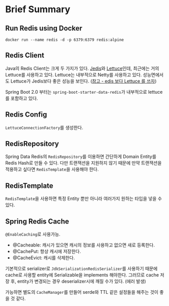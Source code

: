 # Brief Summary

## Run Redis using Docker

```shell
docker run --name redis -d -p 6379:6379 redis:alpine
```

## Redis Client

Java의 Redis Client는 크게 두 가지가 있다.
[Jedis](https://github.com/redis/jedis)와 [Lettuce](https://github.com/lettuce-io/lettuce-core)인데, 최근에는 거의
Lettuce를 사용하고 있다. Lettuce는 내부적으로 Netty를 사용하고 있다. 성능면에서도 Lettuce가 Jedis보다 좋은 성능을
보인다. ([참고 - edis 보다 Lettuce 를 쓰자](https://jojoldu.tistory.com/418))

Spring Boot 2.0 부터는 `spring-boot-starter-data-redis`가 내부적으로 lettuce를 포함하고 있다.

## Redis Config

`LettuceConnectionFactory`를 생성한다.

## RedisRepository

Spring Data Redis의 `RedisRepository`를 이용하면 간단하게 Domain Entity를 Redis Hash로 만들 수 있다. 다만 트랜잭션을 지원하지 않기 때문에 만약
트랜잭션을 적용하고 싶다면 `RedisTemplate`을 사용해야 한다.

## RedisTemplate

`RedisTemplate`을 사용하면 특정 Entity 뿐만 아니라 여러가지 원하는 타입을 넣을 수 있다.

## Spring Redis Cache

`@EnableCaching`로 사용가능.

- @Cacheable: 캐시가 있으면 캐시의 정보를 사용하고 없으면 새로 등록한다.
- @CachePut: 항상 캐시에 저장한다.
- @CacheEvict: 캐시를 삭제한다.

기본적으로 serializer로 `JdkSerializationRedisSerializer`를 사용하기 때문에 cache로 사용할 entity에 Serializable을 implements 해야한다. 그러므로 cache 저장 후, entity가 변경되는 경우 deserializer시에 깨질 수가 있다. (에러 발생)

가능하면 별도의 `CacheManager`를 만들어 serde와 TTL 같은 설정들을 해주는 것이 좋을 것 같다.
